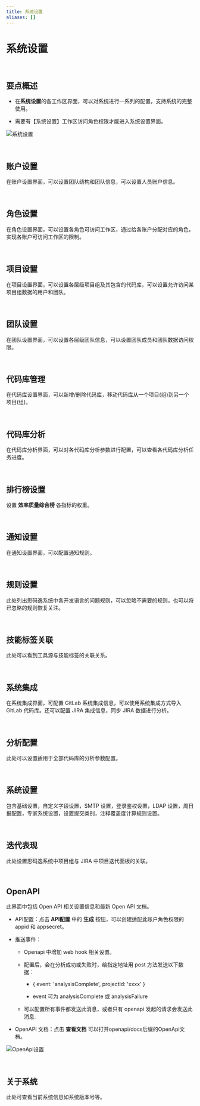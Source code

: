 ```yaml
---
title: 系统设置
aliases: []
---
```


# 系统设置

<br />

## 要点概述

-   在**系统设置**的各工作区界面，可以对系统进行一系列的配置，支持系统的完整使用。

-   需要有【系统设置】工作区访问角色权限才能进入系统设置界面。

![系统设置](https://release-note.oss-cn-hongkong.aliyuncs.com/2022_v2/278_setting_main_01.png)

<br />

## 账户设置

在账户设置界面，可以设置团队结构和团队信息，可以设置人员账户信息。

<br />

## 角色设置

在角色设置界面，可以设置各角色可访问工作区，通过给各账户分配对应的角色，实现各账户可访问工作区的限制。

<br />

## 项目设置

在项目设置界面，可以设置各层级项目组及其包含的代码库，可以设置允许访问某项目组数据的用户和团队。

<br />

## 团队设置

在团队设置界面，可以设置各层级团队信息，可以设置团队成员和团队数据访问权限。

<br />

## 代码库管理

在代码库设置界面，可以新增/删除代码库，移动代码库从一个项目(组)到另一个项目(组)。

<br />

## 代码库分析

在代码库分析界面，可以对各代码库分析参数进行配置，可以查看各代码库分析任务进度。

<br />

## 排行榜设置

设置 **效率质量综合榜** 各指标的权重。

<br />

## 通知设置

在通知设置界面，可以配置通知规则。

<br />

## 规则设置

此处列出思码逸系统中各开发语言的问题规则，可以忽略不需要的规则，也可以将已忽略的规则恢复关注。

<br />

## 技能标签关联

此处可以看到工具源与技能标签的关联关系。

<br />

## 系统集成

在系统集成界面，可配置 GitLab 系统集成信息，可以使用系统集成方式导入 GitLab 代码库。还可以配置 JIRA 集成信息，同步 JIRA 数据进行分析。

<br />

## 分析配置

此处可以设置适用于全部代码库的分析参数配置。

<br />

## 系统设置

包含基础设置，自定义字段设置，SMTP 设置，登录鉴权设置，LDAP 设置，周日报配置，专家系统设置，设置提交类别，注释覆盖度计算规则设置。

<br />

## 迭代表现

此处设置思码逸系统中项目组与 JIRA 中项目迭代面板的关联。

<br />

## OpenAPI

此界面中包括 Open API 相关设置信息和最新 Open API 文档。

-   API配置：点击 **API配置** 中的 **生成** 按钮，可以创建适配此账户角色权限的 appid 和 appsecret。

-   推送事件：

    -   Openapi 中增加 web hook 相关设置。

    -   配置后，会在分析成功或失败时，给指定地址用 post 方法发送以下数据：

        -   { event: 'analysisComplete', projectId: 'xxxx' }

        -   event 可为 analysisComplete 或 analysisFailure

    -   可以配置所有事件都发送此消息，或者只有 openapi 发起的请求会发送此消息.

-   OpenAPI 文档：点击 **查看文档** 可以打开openapi/docs后缀的OpenApi文档。

![OpenApi设置](https://release-note.oss-cn-hongkong.aliyuncs.com/2023_v1/288_setting_main_02.png)


<br />

## 关于系统

此处可查看当前系统信息如系统版本号等。

<br />
